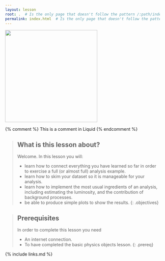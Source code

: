 ```yaml
---
layout: lesson
root: .  # Is the only page that doesn't follow the pattern /:path/index.html
permalink: index.html  # Is the only page that doesn't follow the pattern /:path/index.html
---
```

<img src="https://raw.githubusercontent.com/cms-opendata-analyses/HiggsTauTauNanoAODOutreachAnalysis/master/plots/m_vis.png" width="300">

<!-- this is an html comment -->

{% comment %} This is a comment in Liquid {% endcomment %}

> ## What is this lesson about?
>
> Welcome. In this lesson you will:
> - learn how to connect everything you have learned so far in order to exercise a full (or almost full) analysis example.
> - learn how to skim your dataset so it is manageable for your analysis.
> - learn how to implement the most usual ingredients of an analysis, including estimating the luminosity, and the contribution of background processes.
> - be able to produce simple plots to show the results.
{: .objectives}

> ## Prerequisites
> In order to complete this lesson you need
> - An internet connection.
> - To have completed the basic physics objects lesson.
{: .prereq}


{% include links.md %}
